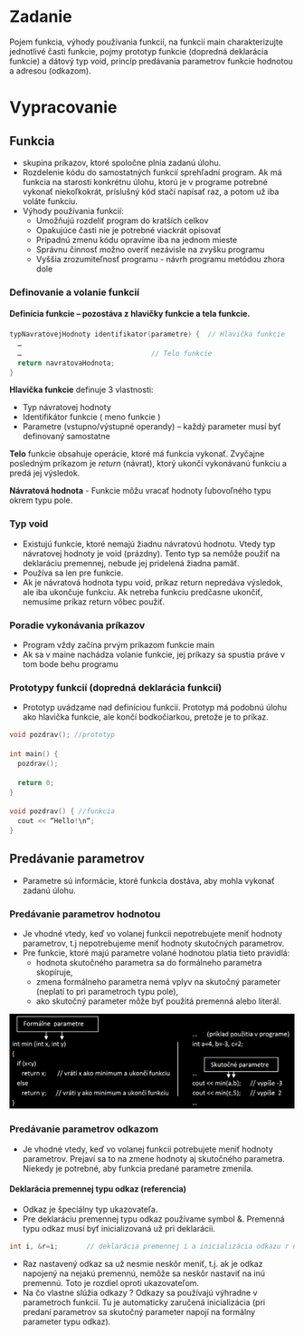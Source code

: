 # Zadanie

Pojem funkcia, výhody používania funkcií, na funkcii main charakterizujte jednotlivé časti funkcie, pojmy prototyp funkcie (dopredná deklarácia funkcie) a dátový typ void, princíp predávania parametrov funkcie hodnotou a adresou (odkazom).

# Vypracovanie

## Funkcia

- skupina príkazov, ktoré spoločne plnia zadanú úlohu.
- Rozdelenie kódu do samostatných funkcií sprehľadní program. Ak má funkcia na starosti konkrétnu úlohu, ktorú je v programe potrebné vykonať niekoľkokrát, príslušný kód stačí napísať raz, a potom už iba voláte funkciu.
- Výhody používania funkcií:
  - Umožňujú rozdeliť program do kratších celkov
  - Opakujúce časti nie je potrebné viackrát opisovať
  - Prípadnú zmenu kódu opravíme iba na jednom mieste
  - Správnu činnosť možno overiť nezávisle na zvyšku programu
  - Vyššia zrozumiteľnosť programu - návrh programu metódou zhora dole

### Definovanie a volanie funkcií

#### Definícia funkcie – pozostáva z hlavičky funkcie a tela funkcie.

```cpp
typNavratovejHodnoty identifikator(parametre) {  // Hlavička funkcie
  …
  …                                // Telo funkcie
  return navratovaHodnota;
}
```

**Hlavička funkcie** definuje 3 vlastnosti:

- Typ návratovej hodnoty
- Identifikátor funkcie ( meno funkcie )
- Parametre (vstupno/výstupné operandy) – každý parameter musí byť definovaný samostatne

**Telo** funkcie obsahuje operácie, ktoré má funkcia vykonať. Zvyčajne posledným príkazom je _return_ (návrat), ktorý ukončí vykonávanú funkciu a predá jej výsledok.

**Návratová hodnota** - Funkcie môžu vracať hodnoty ľubovoľného typu okrem typu pole.

### Typ void

- Existujú funkcie, ktoré nemajú žiadnu návratovú hodnotu. Vtedy typ návratovej hodnoty je void (prázdny). Tento typ sa nemôže použiť na deklaráciu premennej, nebude jej pridelená žiadna pamäť.
- Používa sa len pre funkcie.
- Ak je návratová hodnota typu void, príkaz return nepredáva výsledok, ale iba ukončuje funkciu. Ak netreba funkciu predčasne ukončiť, nemusíme príkaz return vôbec použiť.

### Poradie vykonávania príkazov

- Program vždy začína prvým príkazom funkcie main
- Ak sa v maine nachádza volanie funkcie, jej príkazy sa spustia práve v tom bode behu programu

### Prototypy funkcií (dopredná deklarácia funkcií)

- Prototyp uvádzame nad definíciou funkcií. Prototyp má podobnú úlohu ako hlavička funkcie, ale končí bodkočiarkou, pretože je to príkaz.

```cpp
void pozdrav(); //prototyp

int main() {
  pozdrav();

  return 0;
}

void pozdrav() { //funkcia
  cout << “Hello!\n“;
}
```

## Predávanie parametrov

- Parametre sú informácie, ktoré funkcia dostáva, aby mohla vykonať zadanú úlohu.

### Predávanie parametrov hodnotou

- Je vhodné vtedy, keď vo volanej funkcii nepotrebujete meniť hodnoty parametrov, t.j nepotrebujeme meniť hodnoty skutočných parametrov.
- Pre funkcie, ktoré majú parametre volané hodnotou platia tieto pravidlá:
  - hodnota skutočného parametra sa do formálneho parametra skopíruje,
  - zmena formálneho parametra nemá vplyv na skutočný parameter (neplatí to pri parametroch typu pole),
  - ako skutočný parameter môže byť použitá premenná alebo literál.

![caves majky](obrazok.png)

### Predávanie parametrov odkazom

- Je vhodné vtedy, keď vo volanej funkcii potrebujete meniť hodnoty parametrov. Prejaví sa to na zmene hodnoty aj skutočného parametra. Niekedy je potrebné, aby funkcia predané parametre zmenila.

#### Deklarácia premennej typu odkaz (referencia)

- Odkaz je špeciálny typ ukazovateľa.
- Pre deklaráciu premennej typu odkaz používame symbol &. Premenná typu odkaz musí byť inicializovaná už pri deklarácii.

```cpp
int i, &r=i;       // deklarácia premennej i a inicializácia odkazu r na premennú i
```
-	Raz nastavený odkaz  sa už nesmie neskôr meniť, t.j. ak je odkaz napojený na nejakú premennú, nemôže sa neskôr nastaviť na inú premennú. Toto je rozdiel oproti ukazovateľom. 
-	Na čo vlastne slúžia odkazy ? Odkazy sa používajú výhradne v parametroch funkcií. Tu je automaticky zaručená inicializácia (pri predaní parametrov sa skutočný parameter napojí na formálny parameter typu odkaz).
